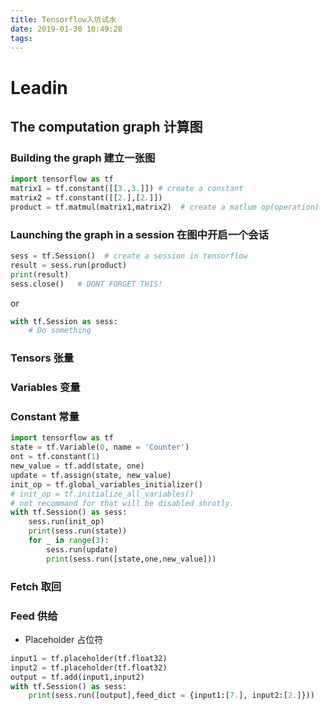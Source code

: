 ```yaml
---
title: Tensorflow入坑试水
date: 2019-01-30 10:49:28
tags:
---
```

# Leadin
## The computation graph	计算图
### Building the graph	建立一张图
``` py
import tensorflow as tf
matrix1 = tf.constant([[3.,3.]]) # create a constant
matrix2 = tf.constant([[2.],[2.]])
product = tf.matmul(matrix1,matrix2)  # create a matlum op(operation)
```
### Launching the graph in a session 在图中开启一个会话
```py
sess = tf.Session()  # create a session in tensorflow
result = sess.run(product)
print(result)
sess.close()   # DONT FORGET THIS!
```
or
``` py
with tf.Session as sess:
	# Do something
```
### Tensors 张量
### Variables 变量
### Constant 常量

``` py
import tensorflow as tf
state = tf.Variable(0, name = 'Counter')
ont = tf.constant(1)
new_value = tf.add(state, one)
update = tf.assign(state, new_value)
init_op = tf.global_variables_initializer()
# init_op = tf.initialize_all_variables()
# not recommand for that will be disabled shrotly.
with tf.Session() as sess:
	sess.run(init_op)
	print(sess.run(state))
	for _ in range(3):
		sess.run(update)
		print(sess.run([state,one,new_value]))
```
### Fetch 取回
### Feed 供给
* Placeholder 占位符
``` py
input1 = tf.placeholder(tf.float32)
input2 = tf.placeholder(tf.float32)
output = tf.add(input1,input2)
with tf.Session() as sess:
	print(sess.run([output],feed_dict = {input1:[7.], input2:[2.]}))
```